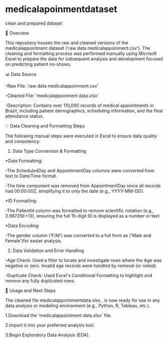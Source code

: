 # medicalapoinmentdataset
clean and prepared dataset

🎯 Overview

This repository houses the raw and cleaned versions of the medicalappointment dataset ('raw data medicalappoinment.csv'). The cleaning and formatting process was performed manually using Micrisoft Excel to prepare the data for subsequent analysis and development focused on predicting patient no-shows.

📊 Data Source

-Raw File: 'raw data medicalappoinment.csv'

-Cleaned File: 'medicalappoinment data.xlsx'

-Description: Contains over 110,000 records of medical appointments in Brazil, including patient demographics, scheduling information, and the final attendance status.

✨ Data Cleaning and Formatting Steps

The following manual steps were executed in Excel to ensure data quality and consistency:

1. Data Type Conversion & Formatting
   
*Date Formatting:

 -The ScheduledDay and AppointmentDay columns were converted from text to Date/Time format.

 -The time component was removed from AppointmentDay since all records had 00:00:00Z, simplifying it to only the date (e.g., YYYY-MM-DD).

*ID Formatting:

 -The PatientId column was formatted to remove scientific notation (e.g., 2.98725E+13), ensuring the full 15-digit ID is displayed as a number or text.

*Data Encoding:

 -The gender column ('F/M') was converted to a full form as ('Male and Female')for easier analysis. 

2. Data Validation and Error Handling
   
 -Age Check: Used a filter to locate and investigate rows where the Age was negative or zero. Invalid age records were handled by removal (or noted).

 -Duplicate Check: Used Excel's Conditional Formatting to highlight and remove any fully duplicated rows.

🚀 Usage and Next Steps

The cleaned file medicalappointmentdata.xlsx , is now ready for use in any data analysis or modeling environment (e.g., Python, R, Tableau, etc.).

 1.Download the 'medicalappointment data.xlsx' file.

 2.Import it into your preferred analysis tool.

 3.Begin Exploratory Data Analysis (EDA).


